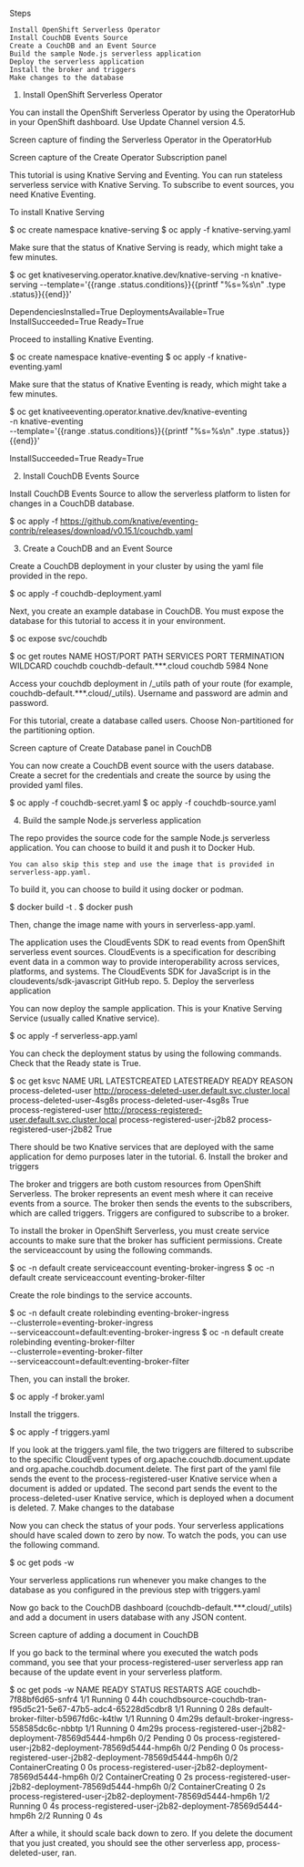 Steps

    Install OpenShift Serverless Operator
    Install CouchDB Events Source
    Create a CouchDB and an Event Source
    Build the sample Node.js serverless application
    Deploy the serverless application
    Install the broker and triggers
    Make changes to the database

1. Install OpenShift Serverless Operator

You can install the OpenShift Serverless Operator by using the OperatorHub in your OpenShift dashboard. Use Update Channel version 4.5.

Screen capture of finding the Serverless Operator in the OperatorHub

Screen capture of the Create Operator Subscription panel

This tutorial is using Knative Serving and Eventing. You can run stateless serverless service with Knative Serving. To subscribe to event sources, you need Knative Eventing.

To install Knative Serving

$ oc create namespace knative-serving
$ oc apply -f knative-serving.yaml

Make sure that the status of Knative Serving is ready, which might take a few minutes.

$ oc get knativeserving.operator.knative.dev/knative-serving -n knative-serving --template='{{range .status.conditions}}{{printf "%s=%s\n" .type .status}}{{end}}'

DependenciesInstalled=True
DeploymentsAvailable=True
InstallSucceeded=True
Ready=True

Proceed to installing Knative Eventing.

$ oc create namespace knative-eventing
$ oc apply -f knative-eventing.yaml

Make sure that the status of Knative Eventing is ready, which might take a few minutes.

$ oc get knativeeventing.operator.knative.dev/knative-eventing \
  -n knative-eventing \
  --template='{{range .status.conditions}}{{printf "%s=%s\n" .type .status}}{{end}}'


InstallSucceeded=True
Ready=True

2. Install CouchDB Events Source

Install CouchDB Events Source to allow the serverless platform to listen for changes in a CouchDB database.

$ oc apply -f https://github.com/knative/eventing-contrib/releases/download/v0.15.1/couchdb.yaml

3. Create a CouchDB and an Event Source

Create a CouchDB deployment in your cluster by using the yaml file provided in the repo.

$ oc apply -f couchdb-deployment.yaml

Next, you create an example database in CouchDB. You must expose the database for this tutorial to access it in your environment.

$ oc expose svc/couchdb

$ oc get routes
NAME      HOST/PORT                   PATH   SERVICES   PORT   TERMINATION   WILDCARD
couchdb   couchdb-default.***.cloud          couchdb    5984                 None

Access your couchdb deployment in /_utils path of your route (for example, couchdb-default.***.cloud/_utils). Username and password are admin and password.

For this tutorial, create a database called users. Choose Non-partitioned for the partitioning option.

Screen capture of Create Database panel in CouchDB

You can now create a CouchDB event source with the users database. Create a secret for the credentials and create the source by using the provided yaml files.

$ oc apply -f couchdb-secret.yaml
$ oc apply -f couchdb-source.yaml

4. Build the sample Node.js serverless application

The repo provides the source code for the sample Node.js serverless application. You can choose to build it and push it to Docker Hub.

    You can also skip this step and use the image that is provided in serverless-app.yaml.

To build it, you can choose to build it using docker or podman.

$ docker build -t <image-name> .
$ docker push <image-name>

Then, change the image name with yours in serverless-app.yaml.

The application uses the CloudEvents SDK to read events from OpenShift serverless event sources. CloudEvents is a specification for describing event data in a common way to provide interoperability across services, platforms, and systems. The CloudEvents SDK for JavaScript is in the cloudevents/sdk-javascript GitHub repo.
5. Deploy the serverless application

You can now deploy the sample application. This is your Knative Serving Service (usually called Knative service).

$ oc apply -f serverless-app.yaml

You can check the deployment status by using the following commands. Check that the Ready state is True.

$ oc get ksvc
NAME                      URL                                                        LATESTCREATED                   LATESTREADY                     READY   REASON
process-deleted-user      http://process-deleted-user.default.svc.cluster.local      process-deleted-user-4sg8s      process-deleted-user-4sg8s      True    
process-registered-user   http://process-registered-user.default.svc.cluster.local   process-registered-user-j2b82   process-registered-user-j2b82   True    

There should be two Knative services that are deployed with the same application for demo purposes later in the tutorial.
6. Install the broker and triggers

The broker and triggers are both custom resources from OpenShift Serverless. The broker represents an event mesh where it can receive events from a source. The broker then sends the events to the subscribers, which are called triggers. Triggers are configured to subscribe to a broker.

To install the broker in OpenShift Serverless, you must create service accounts to make sure that the broker has sufficient permissions. Create the serviceaccount by using the following commands.

$ oc -n default create serviceaccount eventing-broker-ingress
$ oc -n default create serviceaccount eventing-broker-filter

Create the role bindings to the service accounts.

$ oc -n default create rolebinding eventing-broker-ingress \
  --clusterrole=eventing-broker-ingress \
  --serviceaccount=default:eventing-broker-ingress
$ oc -n default create rolebinding eventing-broker-filter \
  --clusterrole=eventing-broker-filter \
  --serviceaccount=default:eventing-broker-filter

Then, you can install the broker.

$ oc apply -f broker.yaml

Install the triggers.

$ oc apply -f triggers.yaml

If you look at the triggers.yaml file, the two triggers are filtered to subscribe to the specific CloudEvent types of org.apache.couchdb.document.update and org.apache.couchdb.document.delete. The first part of the yaml file sends the event to the process-registered-user Knative service when a document is added or updated. The second part sends the event to the process-deleted-user Knative service, which is deployed when a document is deleted.
7. Make changes to the database

Now you can check the status of your pods. Your serverless applications should have scaled down to zero by now. To watch the pods, you can use the following command.

$ oc get pods -w

Your serverless applications run whenever you make changes to the database as you configured in the previous step with triggers.yaml

Now go back to the CouchDB dashboard (couchdb-default.***.cloud/_utils) and add a document in users database with any JSON content.

Screen capture of adding a document in CouchDB

If you go back to the terminal where you executed the watch pods command, you see that your process-registered-user serverless app ran because of the update event in your serverless platform.

$ oc get pods -w
NAME                                                              READY   STATUS    RESTARTS   AGE
couchdb-7f88bf6d65-snfr4                                          1/1     Running   0          44h
couchdbsource-couchdb-tran-f95d5c21-5e67-47b5-adc4-65228d5cdbr8   1/1     Running   0          28s
default-broker-filter-b5967fd6c-k4tlw                             1/1     Running   0          4m29s
default-broker-ingress-558585dc6c-nbbtp                           1/1     Running   0          4m29s
process-registered-user-j2b82-deployment-78569d5444-hmp6h         0/2     Pending   0          0s
process-registered-user-j2b82-deployment-78569d5444-hmp6h         0/2     Pending   0          0s
process-registered-user-j2b82-deployment-78569d5444-hmp6h         0/2     ContainerCreating   0          0s
process-registered-user-j2b82-deployment-78569d5444-hmp6h         0/2     ContainerCreating   0          2s
process-registered-user-j2b82-deployment-78569d5444-hmp6h         0/2     ContainerCreating   0          2s
process-registered-user-j2b82-deployment-78569d5444-hmp6h         1/2     Running             0          4s
process-registered-user-j2b82-deployment-78569d5444-hmp6h         2/2     Running             0          4s

After a while, it should scale back down to zero. If you delete the document that you just created, you should see the other serverless app, process-deleted-user, ran.

